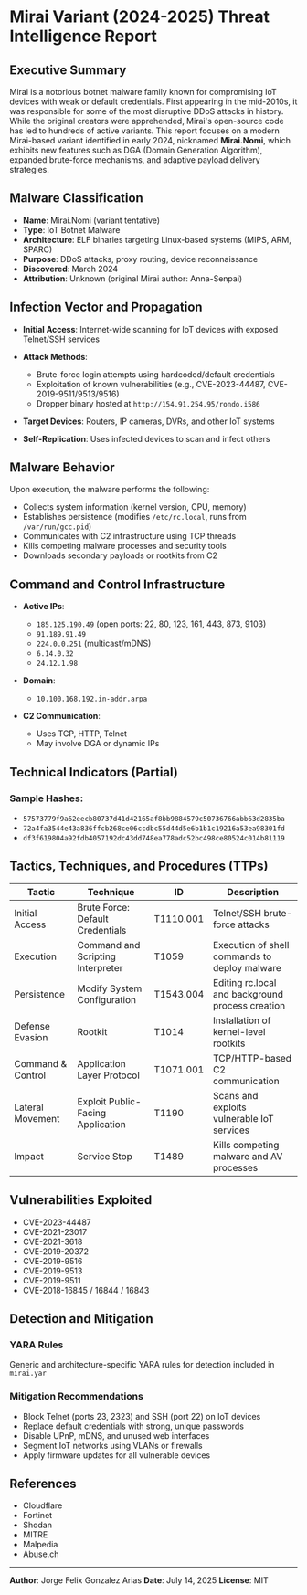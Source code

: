 # Mirai Variant (2024-2025) Threat Intelligence Report

## Executive Summary

Mirai is a notorious botnet malware family known for compromising IoT devices with weak or default credentials. First appearing in the mid-2010s, it was responsible for some of the most disruptive DDoS attacks in history. While the original creators were apprehended, Mirai's open-source code has led to hundreds of active variants. This report focuses on a modern Mirai-based variant identified in early 2024, nicknamed **Mirai.Nomi**, which exhibits new features such as DGA (Domain Generation Algorithm), expanded brute-force mechanisms, and adaptive payload delivery strategies.

## Malware Classification

* **Name**: Mirai.Nomi (variant tentative)
* **Type**: IoT Botnet Malware
* **Architecture**: ELF binaries targeting Linux-based systems (MIPS, ARM, SPARC)
* **Purpose**: DDoS attacks, proxy routing, device reconnaissance
* **Discovered**: March 2024
* **Attribution**: Unknown (original Mirai author: Anna-Senpai)

## Infection Vector and Propagation

* **Initial Access**: Internet-wide scanning for IoT devices with exposed Telnet/SSH services
* **Attack Methods**:

  * Brute-force login attempts using hardcoded/default credentials
  * Exploitation of known vulnerabilities (e.g., CVE-2023-44487, CVE-2019-9511/9513/9516)
  * Dropper binary hosted at `http://154.91.254.95/rondo.i586`
* **Target Devices**: Routers, IP cameras, DVRs, and other IoT systems
* **Self-Replication**: Uses infected devices to scan and infect others

## Malware Behavior

Upon execution, the malware performs the following:

* Collects system information (kernel version, CPU, memory)
* Establishes persistence (modifies `/etc/rc.local`, runs from `/var/run/gcc.pid`)
* Communicates with C2 infrastructure using TCP threads
* Kills competing malware processes and security tools
* Downloads secondary payloads or rootkits from C2

## Command and Control Infrastructure

* **Active IPs**:

  * `185.125.190.49` (open ports: 22, 80, 123, 161, 443, 873, 9103)
  * `91.189.91.49`
  * `224.0.0.251` (multicast/mDNS)
  * `6.14.0.32`
  * `24.12.1.98`
* **Domain**:

  * `10.100.168.192.in-addr.arpa`
* **C2 Communication**:

  * Uses TCP, HTTP, Telnet
  * May involve DGA or dynamic IPs

## Technical Indicators (Partial)

### Sample Hashes:

* `57573779f9a62eecb80737d41d42165af8bb9884579c50736766abb63d2835ba`
* `72a4fa3544e43a836ffcb268ce06ccdbc55d44d5e6b1b1c19216a53ea98301fd`
* `df3f619804a92fdb4057192dc43dd748ea778adc52bc498ce80524c014b81119`

## Tactics, Techniques, and Procedures (TTPs)

| Tactic            | Technique                         | ID        | Description                                      |
| ----------------- | --------------------------------- | --------- | ------------------------------------------------ |
| Initial Access    | Brute Force: Default Credentials  | T1110.001 | Telnet/SSH brute-force attacks                   |
| Execution         | Command and Scripting Interpreter | T1059     | Execution of shell commands to deploy malware    |
| Persistence       | Modify System Configuration       | T1543.004 | Editing rc.local and background process creation |
| Defense Evasion   | Rootkit                           | T1014     | Installation of kernel-level rootkits            |
| Command & Control | Application Layer Protocol        | T1071.001 | TCP/HTTP-based C2 communication                  |
| Lateral Movement  | Exploit Public-Facing Application | T1190     | Scans and exploits vulnerable IoT services       |
| Impact            | Service Stop                      | T1489     | Kills competing malware and AV processes         |

## Vulnerabilities Exploited

* CVE-2023-44487
* CVE-2021-23017
* CVE-2021-3618
* CVE-2019-20372
* CVE-2019-9516
* CVE-2019-9513
* CVE-2019-9511
* CVE-2018-16845 / 16844 / 16843

## Detection and Mitigation

### YARA Rules

Generic and architecture-specific YARA rules for detection included in `mirai.yar`

### Mitigation Recommendations

* Block Telnet (ports 23, 2323) and SSH (port 22) on IoT devices
* Replace default credentials with strong, unique passwords
* Disable UPnP, mDNS, and unused web interfaces
* Segment IoT networks using VLANs or firewalls
* Apply firmware updates for all vulnerable devices

## References

* Cloudflare
* Fortinet
* Shodan
* MITRE
* Malpedia
* Abuse.ch

---

**Author**: Jorge Felix Gonzalez Arias
**Date**: July 14, 2025
**License**: MIT
